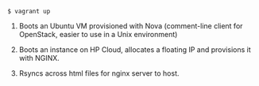 ```
$ vagrant up
```

1. Boots an Ubuntu VM provisioned with Nova (comment-line client for OpenStack, easier to use in a Unix environment)

2. Boots an instance on HP Cloud, allocates a floating IP and provisions it with NGINX.

3. Rsyncs across html files for nginx server to host.